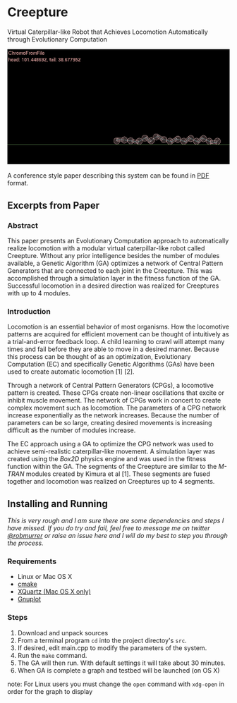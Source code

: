 Creepture
=========

Virtual Caterpillar-like Robot that Achieves Locomotion Automatically through Evolutionary Computation

![animation](docs/images/8segment-fullga-500gen.gif?raw=true)

A conference style paper describing this system can be found in  [PDF](https://github.com/robmurrer/Creepture/blob/master/docs/conf/report.pdf?raw=true) format.

## Excerpts from Paper
### Abstract

This paper presents an Evolutionary Computation approach to
automatically realize locomotion with a modular virtual caterpillar-like
robot called Creepture. Without any prior intelligence besides the
number of modules available, a Genetic Algorithm (GA) optimizes a
network of Central Pattern Generators that are connected to each joint
in the Creepture. This was accomplished through a simulation layer in
the fitness function of the GA. Successful locomotion in a desired
direction was realized for Creeptures with up to 4 modules.

### Introduction

Locomotion is an essential behavior of most organisms. How the
locomotive patterns are acquired for efficient movement can be thought
of intuitively as a trial-and-error feedback loop. A child learning to
crawl will attempt many times and fail before they are able to move in a
desired manner. Because this process can be thought of as an
optimization, Evolutionary Computation (EC) and specifically Genetic
Algorithms (GAs) have been used to create automatic locomotion
<span>[</span>1<span>]</span> <span>[</span>2<span>]</span>.

Through a network of Central Pattern Generators (CPGs), a locomotive
pattern is created. These CPGs create non-linear oscillations that
excite or inhibit muscle movement. The network of CPGs work in concert
to create complex movement such as locomotion. The parameters of a CPG
network increase exponentially as the network increases. Because the
number of parameters can be so large, creating desired movements is
increasing difficult as the number of modules increase.

The EC approach using a GA to optimize the CPG network was used to
achieve semi-realistic caterpillar-like movement. A simulation layer was
created using the *Box2D* physics engine and was used in the fitness
function within the GA. The segments of the Creepture are similar to the
*M-TRAN* modules created by Kimura et al <span>[</span>1<span>]</span>.
These segments are fused together and locomotion was realized on
Creeptures up to 4 segments.

## Installing and Running

*This is very rough and I am sure there are some dependencies and steps I have missed.  If you do try and fail, feel free to message me on twitter [@robmurrer](https://twitter.com/robmurrer) or raise an issue here and I will do my best to step you through the process.*

### Requirements

* Linux or Mac OS X
* [cmake](http://www.cmake.org/)
* [XQuartz (Mac OS X only)](http://xquartz.macosforge.org/landing/)
* [Gnuplot](http://www.gnuplot.info/)

### Steps

1. Download and unpack sources
2. From a terminal program `cd` into the project directoy's `src`.
4. If desired, edit main.cpp to modify the parameters of the system.
3. Run the `make` command.
4. The GA will then run. With default settings it will take about 30 minutes.
5. When GA is complete a graph and testbed will be launched (on OS X)

note: For Linux users you must change the `open` command with `xdg-open` in order for the graph to display

